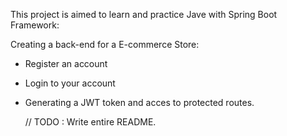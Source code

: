 This project is aimed to learn and practice Jave with Spring Boot Framework:

Creating a back-end for a E-commerce Store:
- Register an account
- Login to your account
- Generating a JWT token and acces to protected routes.

  // TODO : Write entire README.

